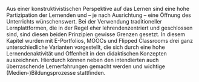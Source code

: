 Aus einer konstruktivistischen Perspektive auf das Lernen sind eine hohe Partizipation der Lernenden und – je nach Ausrichtung – eine Öffnung des Unterrichts wünschenswert. Bei der Verwendung traditioneller Lernplattformen, die in der Regel eher lehrendenzentriert und geschlossen sind, sind diesen beiden Prinzipien gewisse Grenzen gesetzt. In diesem Kapitel wurden mit E-Portfolios, MOOCs und Flipped Classrooms drei ganz unterschiedliche Varianten vorgestellt, die sich durch eine hohe Lernendenaktivität und Offenheit in den didaktischen Konzepten auszeichnen. Hierdurch können neben den intendierten auch überraschende Lernerfahrungen gemacht werden und wichtige (Medien-)Bildungsprozesse stattfinden.
